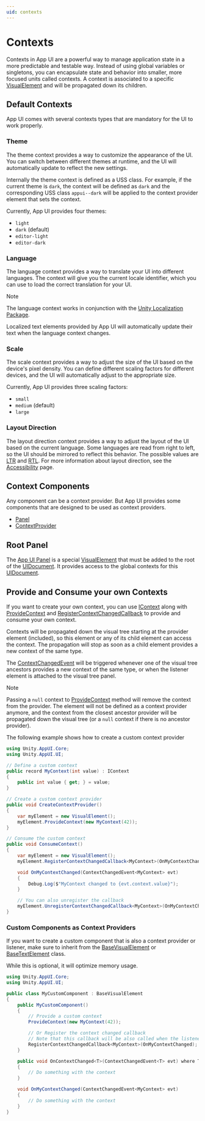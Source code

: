 ```yaml
---
uid: contexts
---
```


# Contexts

Contexts in App UI are a powerful way to manage application
state in a more predictable and testable way.
Instead of using global variables or singletons,
you can encapsulate state and behavior into smaller,
more focused units called contexts. A context is associated to a specific [VisualElement](xref:UnityEngine.UIElements.VisualElement) and will be propagated down its children.

## Default Contexts

App UI comes with several contexts types that are mandatory for the UI to work properly.

### Theme

The theme context provides a way to customize the appearance of the UI.
You can switch between different themes at runtime, and the UI will
automatically update to reflect the new settings.

Internally the theme context is defined as a USS class.
For example, if the current theme is `dark`, the context will be defined as `dark`
and the corresponding USS class `appui--dark` will be applied to the context provider element
that sets the context.

Currently, App UI provides four themes:

- `light`
- `dark` (default)
- `editor-light`
- `editor-dark`

### Language

The language context provides a way to translate your UI into different languages.
The context will give you the current locale identifier,
which you can use to load the correct translation for your UI.

> [!NOTE]
> The language context works in conjunction with the
> [Unity Localization Package](https://docs.unity3d.com/Packages/com.unity.localization@1.4/manual/index.html).
>
> Localized text elements provided by App UI will automatically
> update their text when the language context changes.

### Scale

The scale context provides a way to adjust the size of the UI based on the device's
pixel density. You can define different scaling factors for different devices,
and the UI will automatically adjust to the appropriate size.

Currently, App UI provides three scaling factors:

- `small`
- `medium` (default)
- `large`

### Layout Direction

The layout direction context provides a way to adjust the layout of the UI based on the
current language. Some languages are read from right to left, so the UI should be mirrored
to reflect this behavior. The possible values are
[LTR](xref:Unity.AppUI.Core.Dir.Ltr) and [RTL](xref:Unity.AppUI.Core.Dir.Rtl).
For more information about layout direction, see the [Accessibility](xref:accessibility) page.

## Context Components

Any component can be a context provider. But App UI provides some components that are designed to be used as context providers.

- [Panel](xref:Unity.AppUI.UI.Panel)
- [ContextProvider](xref:Unity.AppUI.UI.ContextProvider)

## Root Panel

The [App UI Panel](xref:Unity.AppUI.UI.Panel) is a special
[VisualElement](xref:UnityEngine.UIElements.VisualElement) that
must be added to the root of the [UIDocument](xref:UnityEngine.UIElements.UIDocument). It provides access to the global contexts for this [UIDocument](xref:UnityEngine.UIElements.UIDocument).

## Provide and Consume your own Contexts

If you want to create your own context, you can use [IContext](xref:Unity.AppUI.Core.IContext) along with
[ProvideContext](xref:Unity.AppUI.UI.VisualElementExtensions.ProvideContext``1(UnityEngine.UIElements.VisualElement,``0))
and [RegisterContextChangedCallback](xref:Unity.AppUI.UI.VisualElementExtensions.RegisterContextChangedCallback``1(UnityEngine.UIElements.VisualElement,UnityEngine.UIElements.EventCallback{Unity.AppUI.UI.ContextChangedEvent{``0}}))
to provide and consume your own context.

Contexts will be propagated down the visual tree starting at the provider element (included), so this element or any of its child element can access the context.
The propagation will stop as soon as a child element provides a new context of the same type.

The [ContextChangedEvent](xref:Unity.AppUI.UI.ContextChangedEvent`1) will be triggered whenever one of the visual tree ancestors
provides a new context of the same type, or when the listener element is attached to the visual tree panel.

> [!NOTE]
> Passing a `null` context to [ProvideContext](xref:Unity.AppUI.UI.VisualElementExtensions.ProvideContext``1(UnityEngine.UIElements.VisualElement,``0))
> method will remove the context from the provider. The element will not be defined as a context provider anymore, and
> the context from the closest ancestor provider will be propagated down the visual tree (or a `null` context if there is no ancestor provider).

The following example shows how to create a custom context provider

```cs
using Unity.AppUI.Core;
using Unity.AppUI.UI;

// Define a custom context
public record MyContext(int value) : IContext
{
    public int value { get; } = value;
}

// Create a custom context provider
public void CreateContextProvider()
{
    var myElement = new VisualElement();
    myElement.ProvideContext(new MyContext(42));
}

// Consume the custom context
public void ConsumeContext()
{
    var myElement = new VisualElement();
    myElement.RegisterContextChangedCallback<MyContext>(OnMyContextChanged);

    void OnMyContextChanged(ContextChangedEvent<MyContext> evt)
    {
        Debug.Log($"MyContext changed to {evt.context.value}");
    }

    // You can also unregister the callback
    myElement.UnregisterContextChangedCallback<MyContext>(OnMyContextChanged);
}
```

### Custom Components as Context Providers

If you want to create a custom component that is also a context provider or listener, make sure to inherit from the [BaseVisualElement](xref:Unity.AppUI.UI.BaseVisualElement) or [BaseTextElement](xref:Unity.AppUI.UI.BaseTextElement) class.

While this is optional, it will optimize memory usage.

```cs
using Unity.AppUI.Core;
using Unity.AppUI.UI;

public class MyCustomComponent : BaseVisualElement
{
    public MyCustomComponent()
    {
        // Provide a custom context
        ProvideContext(new MyContext(42));

        // Or Register the context changed callback
        // Note that this callback will be also called when the listener element is also a the provider
        RegisterContextChangedCallback<MyContext>(OnMyContextChanged);
    }

    public void OnContextChanged<T>(ContextChangedEvent<T> evt) where T : class, IContext
    {
        // Do something with the context
    }

    void OnMyContextChanged(ContextChangedEvent<MyContext> evt)
    {
        // Do something with the context
    }
}
```